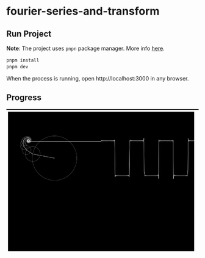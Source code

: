 # fourier-series-and-transform

## Run Project

**Note**: The project uses `pnpn` package manager. More info [here](https://pnpm.io/).

```sh
pnpm install
pnpm dev
```

When the process is running, open http://localhost:3000 in any browser.

## Progress

![Progress](./media/progress.gif)
